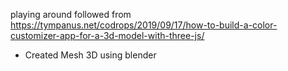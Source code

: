 playing around followed from https://tympanus.net/codrops/2019/09/17/how-to-build-a-color-customizer-app-for-a-3d-model-with-three-js/

- Created Mesh 3D using blender
